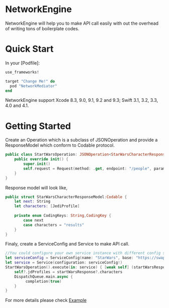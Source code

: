 # NetworkEngine
NetworkEngine will help you to make API call easily with out the overhead of writing tons of boilerplate codes.

# Quick Start

In your [Podfile]:

```ruby
use_frameworks!

target "Change Me!" do
  pod "NetworkMediator"
end
```

NetworkEngine support Xcode 8.3, 9.0, 9.1, 9.2 and 9.3; Swift 3.1,
3.2, 3.3, 4.0 and 4.1.

# Getting Started

Create an Operation which is a subclass of JSONOperation and provide a ResponseModel which conform to Codable protocol.

```swift
public class StartWarsOperation: JSONOperation<StarWarsCharacterResponseModel> {
    public override init() {
        super.init()
        self.request = Request(method: .get, endpoint: "/people", params: nil, fields: nil, body: nil)
    }
}
```

Response model will look like,

```swift
public struct StarWarsCharacterResponseModel:Codable {
    let next: String
    let characters: [JediProfile]
    
    private enum CodingKeys: String,CodingKey {
        case next
        case characters = "results"
    }
}
```
Finaly, create a ServiceConfig and Service to make API call.

```swift
//You could configure your own service instance with different config setup.
let serviceConfig = ServiceConfig(name: "StarWars", base: "https://swapi.co/api")
let service = Service(configuration: serviceConfig!)
StartWarsOperation().execute(in: service) { [weak self] (startWarsResponse, resultType) in
    self?.jdProfiles = startWarsResponse?.characters
    DispatchQueue.main.async {
         completion(true)
    }
}
```
For more details please check [Example](Swift_NetworkEngine/Example/)
